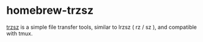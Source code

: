 # homebrew-trzsz
[trzsz](https://trzsz.github.io/) is a simple file transfer tools, similar to lrzsz ( rz / sz ), and compatible with tmux.
